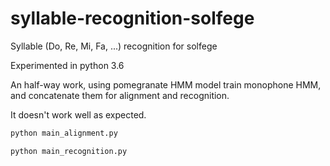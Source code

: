 # syllable-recognition-solfege
Syllable (Do, Re, Mi, Fa, ...) recognition for solfege

Experimented in python 3.6

An half-way work, using pomegranate HMM model train monophone HMM, 
and concatenate them for alignment and recognition.

It doesn't work well as expected.

```bash
python main_alignment.py
```

```bash
python main_recognition.py
```